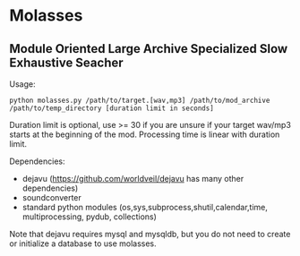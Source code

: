 Molasses
========

Module Oriented Large Archive Specialized Slow Exhaustive Seacher
-----------------------------------------------------------------

Usage:

    python molasses.py /path/to/target.[wav,mp3] /path/to/mod_archive /path/to/temp_directory [duration limit in seconds]

Duration limit is optional, use >= 30 if you are unsure if your target wav/mp3
starts at the beginning of the mod. Processing time is linear with duration
limit.

Dependencies:
+ dejavu (https://github.com/worldveil/dejavu has many other dependencies)
+ soundconverter
+ standard python modules (os,sys,subprocess,shutil,calendar,time,
    multiprocessing, pydub, collections)

Note that dejavu requires mysql and mysqldb, but you do not need to create or
initialize a database to use molasses.
